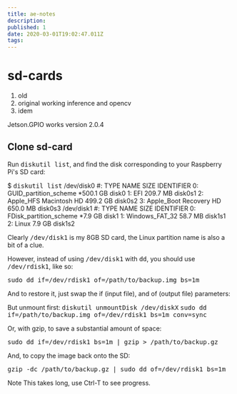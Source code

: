 ```yaml
---
title: ae-notes
description: 
published: 1
date: 2020-03-01T19:02:47.011Z
tags: 
---
```


# sd-cards
1. old
2. original working inference and opencv
3. idem

Jetson.GPIO works version 2.0.4

## Clone sd-card

Run <kbd>diskutil list</kbd>, and find the disk corresponding to your Raspberry Pi's SD card:

$ <kbd>diskutil list</kbd>
/dev/disk0
   #:                       TYPE NAME                    SIZE       IDENTIFIER
   0:      GUID_partition_scheme                        *500.1 GB   disk0
   1:                        EFI                         209.7 MB   disk0s1
   2:                  Apple_HFS Macintosh HD            499.2 GB   disk0s2
   3:                 Apple_Boot Recovery HD             650.0 MB   disk0s3
/dev/disk1
   #:                       TYPE NAME                    SIZE       IDENTIFIER
   0:     FDisk_partition_scheme                        *7.9 GB     disk1
   1:             Windows_FAT_32                         58.7 MB    disk1s1
   2:                      Linux                         7.9 GB     disk1s2

Clearly <kbd>/dev/disk1</kbd> is my 8GB SD card, the Linux partition name is also a bit of a clue.

However, instead of using <kbd>/dev/disk1</kbd> with <kbd>dd</kbd>, you should use <kbd>/dev/rdisk1</kbd>, like so:

<kbd>sudo dd if=/dev/rdisk1 of=/path/to/backup.img bs=1m</kbd>

And to restore it, just swap the if (input file), and of (output file) parameters:

But unmount first:
<kbd>diskutil unmountDisk /dev/diskX</kbd>
<kbd>sudo dd if=/path/to/backup.img of=/dev/rdisk1 bs=1m conv=sync</kbd> 

Or, with gzip, to save a substantial amount of space:

<kbd>sudo dd if=/dev/rdisk1 bs=1m | gzip > /path/to/backup.gz</kbd>

And, to copy the image back onto the SD:

<kbd>gzip -dc /path/to/backup.gz | sudo dd of=/dev/rdisk1 bs=1m</kbd>

Note
This takes long, use Ctrl-T to see progress.